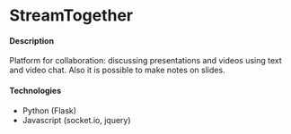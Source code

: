 # StreamTogether
#### Description
Platform for collaboration: discussing presentations and videos using text and video chat. Also it is possible to make notes on slides.
#### Technologies
* Python (Flask)
* Javascript (socket.io, jquery)
